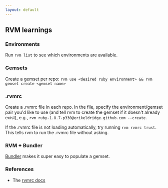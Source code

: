 ```yaml
---
layout: default
---
```


## RVM learnings

### Environments

Run `rvm list` to see which environments are available.

### Gemsets

Create a gemset per repo: `rvm use <desired ruby environment> && rvm gemset create <gemset name>`

### .rvmrc

Create a .rvmrc file in each repo. In the file, specify the environment/gemset pair you'd like to use (and tell rvm to create the gemset if it doesn't already exist), e.g., `rvm ruby-1.8.7-p330@erikeldridge.github.com --create`.

If the .rvmrc file is not loading automatically, try running `rvm rvmrc trust`. This tells rvm to run the .rvmrc file without asking.

### RVM + Bundler

[Bundler](http://gembundler.com/) makes it super easy to populate a gemset.

### References

* The [rvmrc docs](http://beginrescueend.com/workflow/rvmrc/)